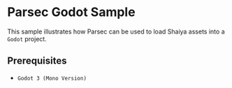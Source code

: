 # Parsec Godot Sample
This sample illustrates how Parsec can be used to load Shaiya assets into a `Godot` project.

## Prerequisites
- `Godot 3 (Mono Version)`